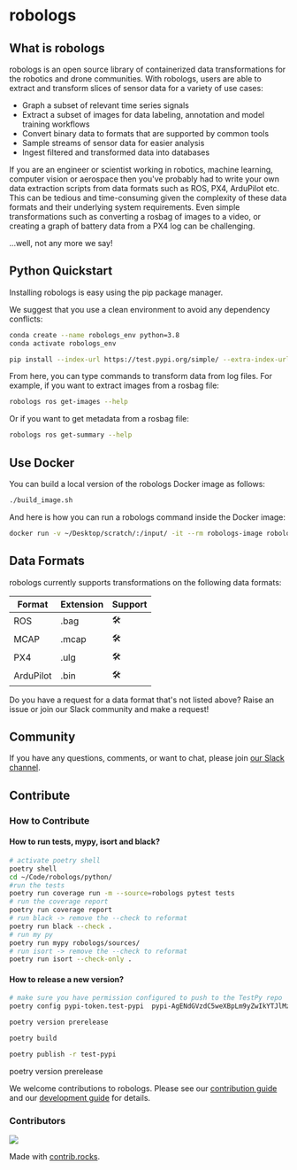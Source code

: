 # robologs

## What is robologs

robologs is an open source library of containerized data transformations for the robotics and drone communities. With robologs, users are able to extract and transform slices of sensor data for a variety of use cases:

- Graph a subset of relevant time series signals
- Extract a subset of images for data labeling, annotation and model training workflows
- Convert binary data to formats that are supported by common tools
- Sample streams of sensor data for easier analysis
- Ingest filtered and transformed data into databases

If you are an engineer or scientist working in robotics, machine learning, computer vision or aerospace then you've probably had to write your own data extraction scripts from data formats such as ROS, PX4, ArduPilot etc. This can be tedious and time-consuming given the complexity of these data formats and their underlying system requirements. Even simple transformations such as converting a rosbag of images to a video, or creating a graph of battery data from a PX4 log can be challenging.

...well, not any more we say! 

## Python Quickstart<a name="python-quickstart" />

Installing robologs is easy using the pip package manager.

We suggest that you use a clean environment to avoid any dependency conflicts:
```bash
conda create --name robologs_env python=3.8
conda activate robologs_env
```

```bash
pip install --index-url https://test.pypi.org/simple/ --extra-index-url https://pypi.org/simple robologs
```

From here, you can type commands to transform data from log files. For example, if you want to extract images from a rosbag file:

```bash
robologs ros get-images --help
```

Or if you want to get metadata from a rosbag file:
```bash
robologs ros get-summary --help
```

## Use Docker 
You can build a local version of the robologs Docker image as follows:
```bash
./build_image.sh
```

And here is how you can run a robologs command inside the Docker image:
```bash
docker run -v ~/Desktop/scratch/:/input/ -it --rm robologs-image robologs ros get-videos -i /input/some_rosbag.bag -o /input/ --naming rosbag_timestamp --format jpg --save-images
```


## Data Formats<a name="data-formats" />

robologs currently supports transformations on the following data formats:

| Format            | Extension | Support
| ----------------  | --------  | --------
| ROS               | .bag      | 🛠
| MCAP              | .mcap     | 🛠 
| PX4               | .ulg      | 🛠 
| ArduPilot         | .bin      | 🛠 

Do you have a request for a data format that's not listed above? Raise an issue or join our Slack community and make a request!

## Community

If you have any questions, comments, or want to chat, please join [our Slack channel](#).

## Contribute 
### How to Contribute

#### How to run tests, mypy, isort and black?

```bash
# activate poetry shell
poetry shell
cd ~/Code/robologs/python/
#run the tests
poetry run coverage run -m --source=robologs pytest tests
# run the coverage report
poetry run coverage report
# run black -> remove the --check to reformat
poetry run black --check .
# run my py
poetry run mypy robologs/sources/
# run isort -> remove the --check to reformat
poetry run isort --check-only .
```

#### How to release a new version?
```bash
# make sure you have permission configured to push to the TestPy repo
poetry config pypi-token.test-pypi  pypi-AgENdGVzdC5weXBpLm9yZwIkYTJlMzA1NTAtYTc3OC00YWUzLWI5NmUtNDhiNzdiNGExYTc4AAIqWzMsIjZjZTliYzBkLWE3MmEtNDM1My1iMzNjLWJmNjgzMjA1NWQ3YSJdAAAGIKLo5nQ27sWQ_Dt3Itax_kKUBwgpo1cOitiuagbRhjWf 

poetry version prerelease

poetry build

poetry publish -r test-pypi

```


poetry version prerelease

We welcome contributions to robologs. Please see our [contribution guide](#) and our [development guide](#) for details.

### Contributors

<a href="https://github.com/roboto-dev/robologs/graphs/contributors">
  <img src="https://contrib.rocks/image?repo=roboto-dev/robologs" />
</a>

Made with [contrib.rocks](https://contrib.rocks).

